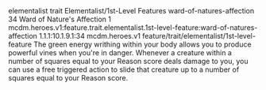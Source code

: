 <ability>
  <metadata>
    <class>elementalist</class>
    <feature_type>trait</feature_type>
    <file_dpath>Elementalist/1st-Level Features</file_dpath>
    <item_id>ward-of-natures-affection</item_id>
    <item_index>34</item_index>
    <item_name>Ward of Nature&apos;s Affection</item_name>
    <level>1</level>
    <scc>mcdm.heroes.v1:feature.trait.elementalist.1st-level-feature:ward-of-natures-affection</scc>
    <scdc>1.1.1:10.1.9.1:34</scdc>
    <source>mcdm.heroes.v1</source>
    <type>feature/trait/elementalist/1st-level-feature</type>
  </metadata>
  <effects>
    <effect type="mundane">The green energy writhing within your body allows you to produce powerful vines when you&apos;re in danger. Whenever a creature within a number of squares equal to your Reason score deals damage to you, you can use a free triggered action to slide that creature up to a number of squares equal to your Reason score.</effect>
  </effects>
</ability>
